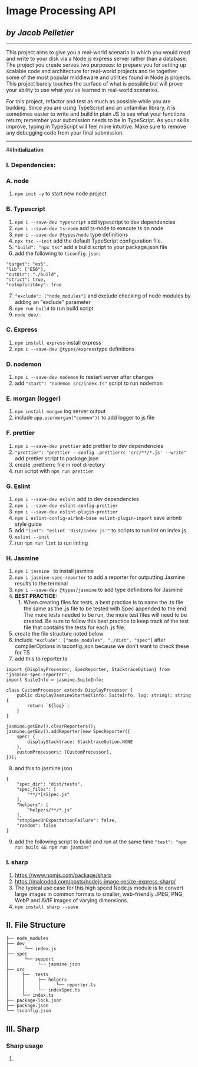 # Image Processing API
##  *by Jacob Pelletier* 
______________________________
This project aims to give you a real-world scenario in which you would read and write to your disk via a Node.js express 
server rather than a database. The project you create serves two purposes: to prepare you for setting up scalable code 
and architecture for real-world projects and tie together some of the most popular middleware and utilities found in 
Node.js projects. This project barely touches the surface of what is possible but will prove your ability to use what 
you’ve learned in real-world scenarios.

For this project, refactor and test as much as possible while you are building. Since you are using TypeScript and an 
unfamiliar library, it is sometimes easier to write and build in plain JS to see what your functions return; remember 
your submission needs to be in TypeScript. As your skills improve, typing in TypeScript will feel more intuitive. Make 
sure to remove any debugging code from your final submission.
_____________________________

##**Initialization**
### I. Dependencies:
### A. node
1. `npm init -y` to start new node project
### B. Typescript
1. `npm i --save-dev typescript` add typescript to dev dependencies
2. `npm i --save-dev ts-node` add ts-node to execute ts on node
3. `npm i --save-dev @types/node` type definitions
4. `npx tsc --init` add the default TypeScript configuration file.
5. `"build": "npx tsc"` add a build script to your package.json file
6. add the following to `tsconfig.json`:
```
"target": "es5",
"lib": ["ES6"],
"outDir": "./build",
"strict": true,
"noImplicitAny": true
```   
7. `"exclude": ["node_modules"]` and exclude checking of node modules by adding an "exclude" parameter
8. `npm run build` to run build script
9. `node dev/.`
### C. Express
1. `npm install express` install express
2. `npm i --save-dev @types/express`type definitions
### D. nodemon
1. `npm i --save-dev nodemon` to restart server after changes
2. add `"start": "nodemon src/index.ts"` script to run nodemon
### E. morgan (logger)
1. `npm install morgan` log server output
2.  include `app.use(morgan("common"))` to add logger to js file
### F. prettier 
1. `npm i --save-dev prettier` add prettier to dev dependencies
2. `"prettier": "prettier --config .prettierrc 'src/**/*.js' --write"` add prettier script to package.json
3. create .prettierrc file in root directory
4. run script with `npm run prettier`
### G. Eslint
1. `npm i --save-dev eslint` add to dev dependencies
2. `npm i --save-dev eslint-config-prettier` 
3. `npm i --save-dev eslint-plugin-prettier`
4. `npm i eslint-config-airbnb-base eslint-plugin-import` save airbnb style guide
5. add `"lint": "eslint 'dist/index.js'"` to scripts to run lint on index.js
6. `eslint --init`
7. run `npm run lint` to run linting
### H. Jasmine
1. `npm i jasmine ` to install jasmine
2. `npm i jasmine-spec-reporter` to add a reporter for outputting Jasmine results to the terminal
3. `npm i --save-dev @types/jasmine` to add type definitions for Jasmine 
4. **BEST PRACTICE:**
   1. When creating files for tests, a best practice is to name the .ts file the same as the .js file to be tested with 
   Spec appended to the end. The more tests needed to be run, the more test files will need to be created. Be sure to 
   follow this best practice to keep track of the test file that contains the tests for each .js file.
5. create the file structure noted below
6. include `"exclude": ["node_modules", "./dist", "spec"]` after compilerOptions in tsconfig.json because we don't want to check these for TS
7. add this to reporter.ts
```
import {DisplayProcessor, SpecReporter, StacktraceOption} from "jasmine-spec-reporter";
import SuiteInfo = jasmine.SuiteInfo;

class CustomProcessor extends DisplayProcessor {
    public displayJasmineStarted(info: SuiteInfo, log: string): string {
        return `${log}`;
    }
}

jasmine.getEnv().clearReporters();
jasmine.getEnv().addReporter(new SpecReporter({
    spec: {
        displayStacktrace: StacktraceOption.NONE
    },
    customProcessors: [CustomProcessor],
}));
```
8. and this to jasmine.json
```
{
    "spec_dir": "dist/tests",
    "spec_files": [
        "**/*[sS]pec.js"
    ],
    "helpers": [
        "helpers/**/*.js"
    ],
    "stopSpecOnExpectationFailure": false,
    "random": false
}
```
9. add the following script to build and run at the same time `"test": "npm run build && npm run jasmine"`
### I. sharp
1. https://www.npmjs.com/package/sharp
2. https://malcoded.com/posts/nodejs-image-resize-express-sharp/
3. The typical use case for this high speed Node.js module is to convert large images in common formats to smaller, web-friendly JPEG, PNG, WebP and AVIF images of varying dimensions.
4. `npm install sharp --save` 
## II. File Structure
```
├── node_modules
├── dev
│      └── index.js
├── spec
│      └── support
│           └── jasmine.json
├── src
│     ├──  tests
│     │     ├── helpers
│     │     │      └── reporter.ts
│     │     └── indexSpec.ts
│     └── index.ts
├── package-lock.json
├── package.json
└── tsconfig.json
```

## III. Sharp

### Sharp usage
1. 